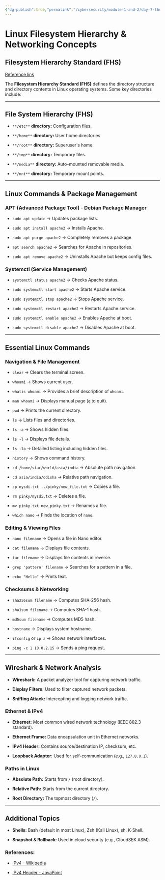 ```yaml
---
{"dg-publish":true,"permalink":"/cybersecurity/module-1-and-2/day-7-thursday/","created":"2025-02-13T16:17:03.592+05:30","updated":"2025-02-20T22:20:02.656+05:30"}
---
```


# **Linux Filesystem Hierarchy & Networking Concepts**

## **Filesystem Hierarchy Standard (FHS)**

[Reference link](https://refspecs.linuxfoundation.org/FHS_3.0/fhs/index.html)

The **Filesystem Hierarchy Standard (FHS)** defines the directory structure and directory contents in Linux operating systems. Some key directories include:


---

## **File System Hierarchy (FHS)**

- `**/etc**` **directory:** Configuration files.
    
- `**/home**` **directory:** User home directories.
    
- `**/root**` **directory:** Superuser's home.
    
- `**/tmp**` **directory:** Temporary files.
    
- `**/media**` **directory:** Auto-mounted removable media.
    
- `**/mnt**` **directory:** Temporary mount points.
    

---

## **Linux Commands & Package Management**

### **APT (Advanced Package Tool) - Debian Package Manager**

- `sudo apt update` → Updates package lists.
    
- `sudo apt install apache2` → Installs Apache.
    
- `sudo apt purge apache2` → Completely removes a package.
    
- `apt search apache2` → Searches for Apache in repositories.
    
- `sudo apt remove apache2` → Uninstalls Apache but keeps config files.
    

### **Systemctl (Service Management)**

- `systemctl status apache2` → Checks Apache status.
    
- `sudo systemctl start apache2` → Starts Apache service.
    
- `sudo systemctl stop apache2` → Stops Apache service.
    
- `sudo systemctl restart apache2` → Restarts Apache service.
    
- `sudo systemctl enable apache2` → Enables Apache at boot.
    
- `sudo systemctl disable apache2` → Disables Apache at boot.
    

---

## **Essential Linux Commands**

### **Navigation & File Management**

- `clear` → Clears the terminal screen.
    
- `whoami` → Shows current user.
    
- `whatis whoami` → Provides a brief description of `whoami`.
    
- `man whoami` → Displays manual page (`q` to quit).
    
- `pwd` → Prints the current directory.
    
- `ls` → Lists files and directories.
    
- `ls -a` → Shows hidden files.
    
- `ls -l` → Displays file details.
    
- `ls -la` → Detailed listing including hidden files.
    
- `history` → Shows command history.
    
- `cd /home/star/world/asia/india` → Absolute path navigation.
    
- `cd asia/india/odisha` → Relative path navigation.
    
- `cp mysdi.txt ../pinky/new_file.txt` → Copies a file.
    
- `rm pinky/mysdi.txt` → Deletes a file.
    
- `mv pinky.txt new_pinky.txt` → Renames a file.
    
- `which nano` → Finds the location of `nano`.
    

### **Editing & Viewing Files**

- `nano filename` → Opens a file in Nano editor.
    
- `cat filename` → Displays file contents.
    
- `tac filename` → Displays file contents in reverse.
    
- `grep 'pattern' filename` → Searches for a pattern in a file.
    
- `echo "Hello"` → Prints text.
    

### **Checksums & Networking**

- `sha256sum filename` → Computes SHA-256 hash.
    
- `sha1sum filename` → Computes SHA-1 hash.
    
- `md5sum filename` → Computes MD5 hash.
    
- `hostname` → Displays system hostname.
    
- `ifconfig` or `ip a` → Shows network interfaces.
    
- `ping -c 1 10.0.2.15` → Sends a ping request.
    

---

## **Wireshark & Network Analysis**

- **Wireshark:** A packet analyzer tool for capturing network traffic.
    
- **Display Filters:** Used to filter captured network packets.
    
- **Sniffing Attack:** Intercepting and logging network traffic.
    

### **Ethernet & IPv4**

- **Ethernet:** Most common wired network technology (IEEE 802.3 standard).
    
- **Ethernet Frame:** Data encapsulation unit in Ethernet networks.
    
- **IPv4 Header:** Contains source/destination IP, checksum, etc.
    
- **Loopback Adapter:** Used for self-communication (e.g., `127.0.0.1`).
    

### **Paths in Linux**

- **Absolute Path:** Starts from `/` (root directory).
    
- **Relative Path:** Starts from the current directory.
    
- **Root Directory:** The topmost directory (`/`).
    

---

## **Additional Topics**

- **Shells:** Bash (default in most Linux), Zsh (Kali Linux), sh, K-Shell.
    
- **Snapshot & Rollback:** Used in cloud security (e.g., CloudSEK ASM).
    

### **References:**

- [IPv4 - Wikipedia](https://en.wikipedia.org/wiki/IPv4)
    
- [IPv4 Header - JavaPoint](https://www.javatpoint.com/ipv4-header-in-computer-networks)